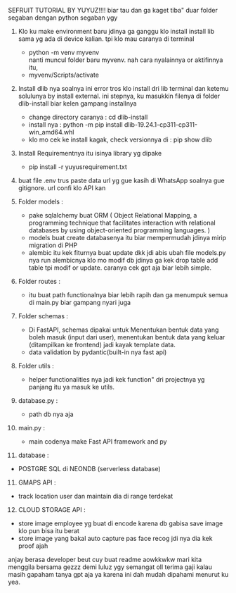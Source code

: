SEFRUIT TUTORIAL BY YUYUZ!!!!
biar tau dan ga kaget tiba" duar folder segaban dengan python segaban ygy 

1. Klo ku make environment baru jdinya ga ganggu klo install install lib sama yg ada di device kalian. tpi klo mau caranya di terminal
   - python -m venv myvenv  
   nanti muncul folder baru myvenv. nah cara nyalainnya or aktifinnya itu, 
   - myvenv/Scripts/activate 

2. Install dlib nya soalnya ini error tros klo install dri lib terminal dan ketemu solulunya by install external. ini stepnya, ku masukkin filenya di folder dlib-install biar kelen gampang installnya
   - change directory caranya : cd dlib-install
   - install nya : python -m pip install dlib-19.24.1-cp311-cp311-win_amd64.whl
   - klo mo cek ke install kagak, check versionnya di :  pip show dlib   

3. Install Requirementnya itu isinya library yg dipake
   - pip install -r yuyusrequirement.txt

4. buat file .env trus paste data url yg gue kasih di WhatsApp soalnya gue gitignore. url confi klo API kan

5. Folder models :
   - pake sqlalchemy buat ORM ( Object Relational Mapping, a programming technique that facilitates interaction with relational databases by using object-oriented programming languages. ) 
   - models buat create databasenya itu biar mempermudah jdinya mirip migration di PHP
   - alembic itu kek fiturnya buat update dkk jdi abis ubah file models.py nya run alembicnya klo mo modif db jdinya ga kek drop table add table tpi modif or update. caranya cek gpt aja biar lebih simple.

5. Folder routes :
   - itu buat path functionalnya biar lebih rapih dan ga menumpuk semua di main.py biar gampang nyari juga

6. Folder schemas :
   - Di FastAPI, schemas dipakai untuk Menentukan bentuk data yang boleh masuk (input dari user), menentukan bentuk data yang keluar (ditampilkan ke frontend) jadi kayak template data.
   - data validation by pydantic(built-in nya fast api)

7. Folder utils :
   - helper functionalities nya jadi kek function" dri projectnya yg panjang itu ya masuk ke utils.

8. database.py :
   - path db nya aja

9. main.py :
   - main codenya make Fast API framework and py

10. database : 
   - POSTGRE SQL di NEONDB (serverless database)

11. GMAPS API : 
   - track location user dan maintain dia di range terdekat

12. CLOUD STORAGE API :
   - store image employee yg buat di encode karena db gabisa save image klo pun bisa itu berat 
   - store image yang bakal auto capture pas face recog jdi nya dia kek proof ajah

anjay berasa developer beut cuy buat readme aowkkwkw mari kita menggila bersama gezzz demi luluz ygy semangat oll terima gaji kalau masih gapaham tanya gpt aja ya karena ini dah mudah dipahami menurut ku yea.